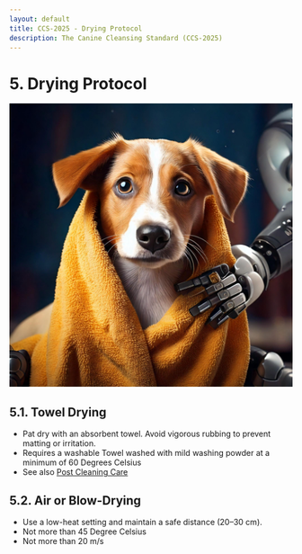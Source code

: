 ```yaml
---
layout: default
title: CCS-2025 - Drying Protocol
description: The Canine Cleansing Standard (CCS-2025)
---
```

# **5. Drying Protocol**  
![](Images/Dog%20Towel.png)
## **5.1. Towel Drying**  
- Pat dry with an absorbent towel. Avoid vigorous rubbing to prevent matting or irritation.  
- Requires a washable Towel washed with mild washing powder at a minimum of 60 Degrees Celsius
- See also [Post Cleaning Care](06_Post-Cleaning_Care.md)

## **5.2. Air or Blow-Drying**  
- Use a low-heat setting and maintain a safe distance (20–30 cm).
- Not more than 45 Degree Celsius
- Not more than 20 m/s